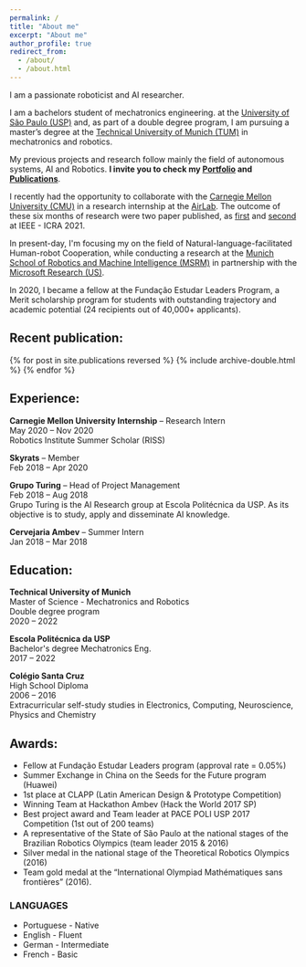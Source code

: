 ```yaml
---
permalink: /
title: "About me"
excerpt: "About me"
author_profile: true
redirect_from: 
  - /about/
  - /about.html
---
```



I am a passionate roboticist and AI researcher. 

I am a bachelors student of mechatronics engineering. at the [University of São Paulo (USP)](https://www5.usp.br/) and, as part of a double degree program, I am pursuing a master’s degree at the [Technical University of Munich (TUM)](https://www.tum.de/en/) in mechatronics and robotics.

My previous projects and research follow mainly the field of autonomous systems, AI and Robotics. 
**I invite you to check my [Portfolio]({{url}}/portfolio) and [Publications]({{url}}/publications)**.

I recently had the opportunity to collaborate with the [Carnegie Mellon University (CMU)](https://www.cs.cmu.edu/) in a research internship at the [AirLab](https://theairlab.org/). The outcome of these six months of research were two paper published, as [first]({{url}}/publication/Coordinating_Multiple_Aerial_Cameras_for_Robot_Cinematography) and [second]({{url}}/publication/Learning_a_semantic_control_space_for_expressive_robot_cinematography) at IEEE - ICRA 2021.

In present-day, I'm focusing my on the field of Natural-language-facilitated Human-robot Cooperation, while conducting a research at the [Munich School of Robotics and Machine Intelligence (MSRM)](https://www.msrm.tum.de/msrm/msrm/) in partnership with the [Microsoft Research (US)]({{url}}).

In 2020, I became a fellow at the  Fundação Estudar Leaders Program, a Merit scholarship program for students with outstanding trajectory and academic potential (24 recipients out of 40,000+ applicants).


## Recent publication:

{% for post in site.publications reversed %}
  {% include archive-double.html %}
{% endfor %}


## Experience:

**Carnegie Mellon University Internship** – Research Intern
<br/>May 2020 – Nov 2020
<br/>Robotics Institute Summer Scholar (RISS)

**Skyrats** – Member
<br/>Feb 2018 – Apr 2020

**Grupo Turing** – Head of Project Management
<br/>Feb 2018 – Aug 2018
<br/>Grupo Turing is the AI Research group at Escola Politécnica da USP. As its objective is to study, apply and disseminate AI knowledge.

**Cervejaria Ambev** – Summer Intern
<br/>Jan 2018 – Mar 2018


## Education:

**Technical University of Munich**
<br/>Master of Science - Mechatronics and Robotics
<br/>Double degree program
<br/>2020 – 2022
 
**Escola Politécnica da USP**
<br/>Bachelor's degree Mechatronics Eng.
<br/>2017 – 2022

 
**Colégio Santa Cruz**
<br/>High School Diploma
<br/>2006 – 2016
<br/>Extracurricular self-study studies in Electronics, Computing, Neuroscience, Physics and Chemistry

## Awards:

- Fellow at Fundação Estudar Leaders program (approval rate = 0.05%)
- Summer Exchange in China on the Seeds for the Future program (Huawei)
- 1st place at CLAPP (Latin American Design & Prototype Competition)
- Winning Team at Hackathon Ambev (Hack the World 2017 SP)
- Best project award and Team leader at PACE POLI USP 2017 Competition (1st out of 200 teams)
- A representative of the State of São Paulo at the national stages of the Brazilian Robotics Olympics (team leader 2015 & 2016)
- Silver medal in the national stage of the Theoretical Robotics Olympics (2016)
- Team gold medal at the “International Olympiad Mathématiques sans frontières” (2016).

### LANGUAGES
- Portuguese - Native
- English - Fluent
- German - Intermediate
- French - Basic

<!-- ## Selected news: -->

<!-- https://www.cs.cmu.edu/news/2021/shoot-better-drone-videos-single-word -->
